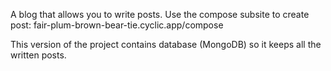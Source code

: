 A blog that allows you to write posts. Use the compose subsite to create post: fair-plum-brown-bear-tie.cyclic.app/compose

This version of the project contains database (MongoDB) so it keeps all the written posts.